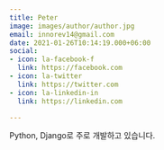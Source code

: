 ```yaml
---
title: Peter
image: images/author/author.jpg
email: innorev14@gmail.com
date: 2021-01-26T10:14:19.000+06:00
social:
- icon: la-facebook-f
  link: https://facebook.com
- icon: la-twitter
  link: https://twitter.com
- icon: la-linkedin-in
  link: https://linkedin.com

---
```

Python, Django로 주로 개발하고 있습니다.